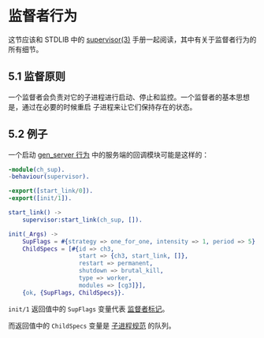 # 监督者行为

这节应该和 STDLIB 中的 [supervisor(3)](http://www.erlang.org/doc/man/supervisor.html)
手册一起阅读，其中有关于监督者行为的所有细节。

## 5.1 监督原则

一个监督者会负责对它的子进程进行启动、停止和监控。一个监督者的基本思想是，通过在必要的时候重启
子进程来让它们保持存在的状态。

## 5.2 例子

一个启动 [gen_server 行为](./gen_server.md) 中的服务端的回调模块可能是这样的：

```erlang
-module(ch_sup).
-behaviour(supervisor).

-export([start_link/0]).
-export([init/1]).

start_link() ->
    supervisor:start_link(ch_sup, []).

init(_Args) ->
    SupFlags = #{strategy => one_for_one, intensity => 1, period => 5},
    ChildSpecs = [#{id => ch3,
                    start => {ch3, start_link, []},
                    restart => permanent,
                    shutdown => brutal_kill,
                    type => worker,
                    modules => [cg3]}],
    {ok, {SupFlags, ChildSpecs}}.
```

`init/1` 返回值中的 `SupFlags` 变量代表 [监督者标记](#监督者标记)。

而返回值中的 `ChildSpecs` 变量是 [子进程规范](#子进程规范) 的队列。
